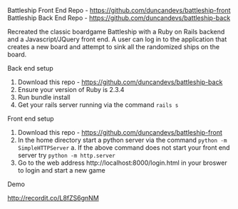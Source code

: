 Battleship Front End Repo - https://github.com/duncandevs/battleship-front
Battleship Back End Repo - https://github.com/duncandevs/battleship-back

Recreated the classic boardgame Battleship with a Ruby on Rails backend and a Javascript/JQuery front end. A user can log in to the application that creates a new board and attempt to sink all the randomized ships on the board.

Back end setup 
1. Download this repo - https://github.com/duncandevs/battleship-back
2. Ensure your version of Ruby is 2.3.4
3. Run bundle install
4. Get your rails server running via the command `rails s`

Front end setup
1. Download this repo - https://github.com/duncandevs/battleship-front
2. In the home directory start a python server via the command `python -m SimpleHTTPServer`
    a. If the above command does not start your front end server try `python -m http.server`
3. Go to the web address http://localhost:8000/login.html in your broswer to login and start a new game 

Demo

http://recordit.co/L8fZS6gnNM
